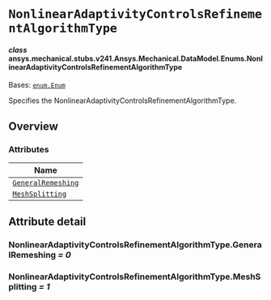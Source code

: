 # `NonlinearAdaptivityControlsRefinementAlgorithmType`



#### *class* ansys.mechanical.stubs.v241.Ansys.Mechanical.DataModel.Enums.NonlinearAdaptivityControlsRefinementAlgorithmType

Bases: [`enum.Enum`](https://docs.python.org/3/library/enum.html#enum.Enum)

Specifies the NonlinearAdaptivityControlsRefinementAlgorithmType.

<!-- !! processed by numpydoc !! -->

<a id="overview"></a>

## Overview

### Attributes

| Name |
| -------------------------------------------------------------------------------------------------------------------------------------------------------------------------------------------------------- |
| [`GeneralRemeshing`](../../../../../v242/Ansys/Mechanical/DataModel/Enums/NonlinearAdaptivityControlsRefinementAlgorithmType.md#NonlinearAdaptivityControlsRefinementAlgorithmType.GeneralRemeshing) |
| [`MeshSplitting`](../../../../../v242/Ansys/Mechanical/DataModel/Enums/NonlinearAdaptivityControlsRefinementAlgorithmType.md#NonlinearAdaptivityControlsRefinementAlgorithmType.MeshSplitting) |

<a id="attribute-detail"></a>

## Attribute detail

<a id="NonlinearAdaptivityControlsRefinementAlgorithmType.GeneralRemeshing"></a>

### NonlinearAdaptivityControlsRefinementAlgorithmType.GeneralRemeshing *= 0*

<a id="NonlinearAdaptivityControlsRefinementAlgorithmType.MeshSplitting"></a>

### NonlinearAdaptivityControlsRefinementAlgorithmType.MeshSplitting *= 1*


